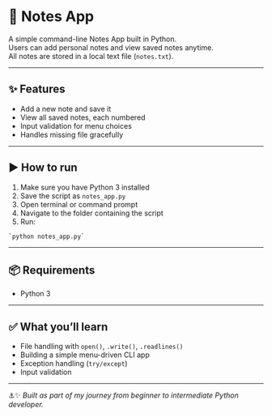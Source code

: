 # 📝 Notes App

A simple command-line Notes App built in Python.  
Users can add personal notes and view saved notes anytime.  
All notes are stored in a local text file (`notes.txt`).

---

## ✨ Features
- Add a new note and save it
- View all saved notes, each numbered
- Input validation for menu choices
- Handles missing file gracefully

---

## ▶️ How to run
1. Make sure you have Python 3 installed
2. Save the script as `notes_app.py`
3. Open terminal or command prompt
4. Navigate to the folder containing the script
5. Run: 

```bash
`python notes_app.py`
```

---

## 📦 Requirements
- Python 3

---

## ✅ What you’ll learn
- File handling with `open()`, `.write()`, `.readlines()`
- Building a simple menu-driven CLI app
- Exception handling (`try/except`)
- Input validation

---

⚓✨ *Built as part of my journey from beginner to intermediate Python developer.*
